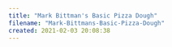 ```yaml
---
title: "Mark Bittman's Basic Pizza Dough"
filename: "Mark-Bittmans-Basic-Pizza-Dough"
created: 2021-02-03 20:08:38
---
```

